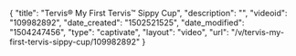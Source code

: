 {
    "title": "Tervis&reg; My First Tervis&trade; Sippy Cup",
    "description": "",
    "videoid": "109982892",
    "date_created": "1502521525",
    "date_modified": "1504247456",
    "type": "captivate",
    "layout": "video",
    "url": "\/v\/tervis-my-first-tervis-sippy-cup\/109982892"
}
